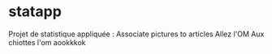 # statapp
Projet de statistique appliquée : Associate pictures to articles
Allez l'OM
Aux chiottes l'om
aookkkok 
